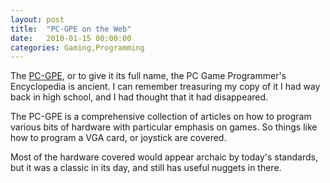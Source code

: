 ```yaml
---
layout: post
title:  "PC-GPE on the Web"
date:   2010-01-15 00:00:00
categories: Gaming,Programming
---
```


The [PC-GPE]("http://www.qzx.com/pc-gpe/"), or to give it its full name, the PC Game Programmer's Encyclopedia is ancient. I can remember treasuring my copy of it I had way back in high school, and I had thought that it had disappeared.

The PC-GPE is a comprehensive collection of articles on how to program various bits of hardware with particular emphasis on games. So things like how to program a VGA card, or joystick are covered.

Most of the hardware covered would appear archaic by today's standards, but it was a classic in its day, and still has useful nuggets in there.